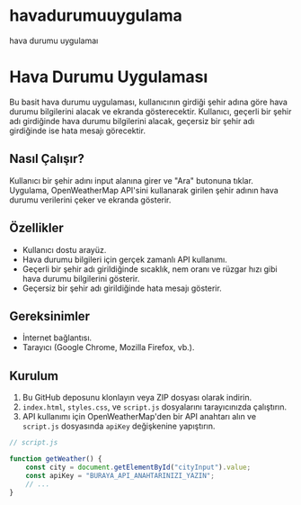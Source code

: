 # havadurumuuygulama
hava durumu uygulamaı
# Hava Durumu Uygulaması

Bu basit hava durumu uygulaması, kullanıcının girdiği şehir adına göre hava durumu bilgilerini alacak ve ekranda gösterecektir. Kullanıcı, geçerli bir şehir adı girdiğinde hava durumu bilgilerini alacak, geçersiz bir şehir adı girdiğinde ise hata mesajı görecektir.

## Nasıl Çalışır?

Kullanıcı bir şehir adını input alanına girer ve "Ara" butonuna tıklar. Uygulama, OpenWeatherMap API'sini kullanarak girilen şehir adının hava durumu verilerini çeker ve ekranda gösterir.

## Özellikler

- Kullanıcı dostu arayüz.
- Hava durumu bilgileri için gerçek zamanlı API kullanımı.
- Geçerli bir şehir adı girildiğinde sıcaklık, nem oranı ve rüzgar hızı gibi hava durumu bilgilerini gösterir.
- Geçersiz bir şehir adı girildiğinde hata mesajı gösterir.

## Gereksinimler

- İnternet bağlantısı.
- Tarayıcı (Google Chrome, Mozilla Firefox, vb.).

## Kurulum

1. Bu GitHub deposunu klonlayın veya ZIP dosyası olarak indirin.
2. `index.html`, `styles.css`, ve `script.js` dosyalarını tarayıcınızda çalıştırın.
3. API kullanımı için OpenWeatherMap'den bir API anahtarı alın ve `script.js` dosyasında `apiKey` değişkenine yapıştırın.

```javascript
// script.js

function getWeather() {
    const city = document.getElementById("cityInput").value;
    const apiKey = "BURAYA_API_ANAHTARINIZI_YAZIN";
    // ...
}
